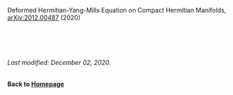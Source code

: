 Deformed Hermitian-Yang-Mills Equation on Compact Hermitian Manifolds, [arXiv:2012.00487](https://arxiv.org/pdf/2012.00487.pdf) (2020)


                        
<br />    
<br />
<br />

###### Last modified: December 02, 2020.
#### Back to [Homepage](https://chaominl.github.io)
